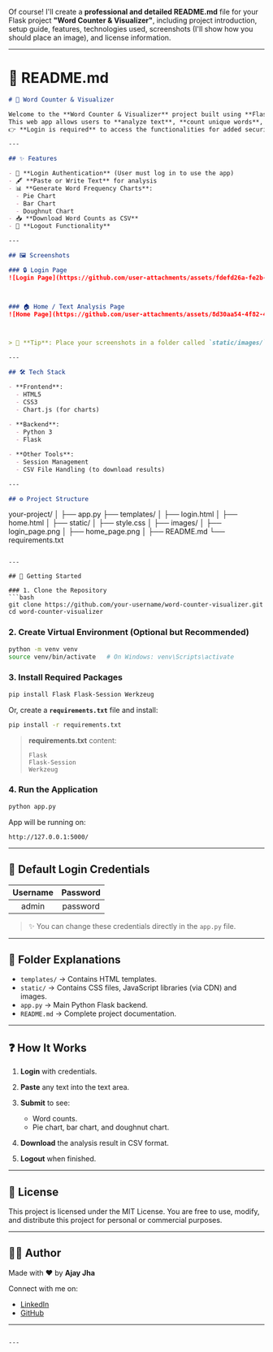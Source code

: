 Of course!
I'll create a **professional and detailed README.md** file for your Flask project **"Word Counter & Visualizer"**, including project introduction, setup guide, features, technologies used, screenshots (I'll show how you should place an image), and license information.

---

# 📄 README.md

```markdown
# 🎯 Word Counter & Visualizer

Welcome to the **Word Counter & Visualizer** project built using **Flask**! 🚀  
This web app allows users to **analyze text**, **count unique words**, and **visualize** word frequencies through beautiful **Pie, Bar, and Doughnut charts**.  
👉 **Login is required** to access the functionalities for added security.

---

## ✨ Features

- 🔐 **Login Authentication** (User must log in to use the app)
- 🖋️ **Paste or Write Text** for analysis
- 📊 **Generate Word Frequency Charts**:
  - Pie Chart
  - Bar Chart
  - Doughnut Chart
- 📥 **Download Word Counts as CSV**
- 🔄 **Logout Functionality**

---

## 🖼️ Screenshots

### 🔒 Login Page
![Login Page](https://github.com/user-attachments/assets/fdefd26a-fe2b-4248-93f6-808c10771954)



### 🏠 Home / Text Analysis Page
![Home Page](https://github.com/user-attachments/assets/8d30aa54-4f82-4616-a468-509152c4605b)



> 📢 **Tip**: Place your screenshots in a folder called `static/images/` in your project directory.

---

## 🛠️ Tech Stack

- **Frontend**:  
  - HTML5
  - CSS3
  - Chart.js (for charts)
  
- **Backend**:  
  - Python 3
  - Flask

- **Other Tools**:  
  - Session Management
  - CSV File Handling (to download results)

---

## ⚙️ Project Structure

```

your-project/
│
├── app.py
├── templates/
│   ├── login.html
│   ├── home.html
│
├── static/
│   ├── style.css
│   ├── images/
│       ├── login\_page.png
│       ├── home\_page.png
│
├── README.md
└── requirements.txt

````

---

## 🚀 Getting Started

### 1. Clone the Repository
```bash
git clone https://github.com/your-username/word-counter-visualizer.git
cd word-counter-visualizer
````

### 2. Create Virtual Environment (Optional but Recommended)

```bash
python -m venv venv
source venv/bin/activate   # On Windows: venv\Scripts\activate
```

### 3. Install Required Packages

```bash
pip install Flask Flask-Session Werkzeug
```

Or, create a **`requirements.txt`** file and install:

```bash
pip install -r requirements.txt
```

> **requirements.txt** content:
>
> ```
> Flask
> Flask-Session
> Werkzeug
> ```

### 4. Run the Application

```bash
python app.py
```

App will be running on:

```
http://127.0.0.1:5000/
```

---

## 🔑 Default Login Credentials

| Username | Password |
| :------: | :------: |
|   admin  | password |

> ✨ You can change these credentials directly in the `app.py` file.

---

## 📂 Folder Explanations

* `templates/` → Contains HTML templates.
* `static/` → Contains CSS files, JavaScript libraries (via CDN) and images.
* `app.py` → Main Python Flask backend.
* `README.md` → Complete project documentation.

---

## ❓ How It Works

1. **Login** with credentials.
2. **Paste** any text into the text area.
3. **Submit** to see:

   * Word counts.
   * Pie chart, bar chart, and doughnut chart.
4. **Download** the analysis result in CSV format.
5. **Logout** when finished.

---

## 📝 License

This project is licensed under the MIT License.
You are free to use, modify, and distribute this project for personal or commercial purposes.

---

## 🙋‍♂️ Author

Made with ❤️ by **Ajay Jha**

Connect with me on:


* [LinkedIn](https://www.linkedin.com/in/ajay-kumar-jha-30b612261/)
* [GitHub](https://github.com/Ajaygenuinedoubt)

---

```

---


